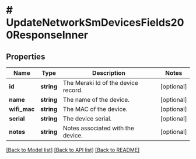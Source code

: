 # # UpdateNetworkSmDevicesFields200ResponseInner

## Properties

Name | Type | Description | Notes
------------ | ------------- | ------------- | -------------
**id** | **string** | The Meraki Id of the device record. | [optional]
**name** | **string** | The name of the device. | [optional]
**wifi_mac** | **string** | The MAC of the device. | [optional]
**serial** | **string** | The device serial. | [optional]
**notes** | **string** | Notes associated with the device. | [optional]

[[Back to Model list]](../../README.md#models) [[Back to API list]](../../README.md#endpoints) [[Back to README]](../../README.md)
